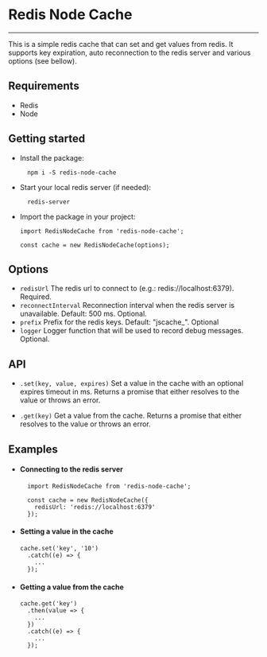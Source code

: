 # Redis Node Cache

***

This is a simple redis cache that can set and get values from redis.
It supports key expiration, auto reconnection to the redis server and various options (see bellow).

## Requirements

- Redis
- Node

## Getting started

- Install the package:  

  ```
    npm i -S redis-node-cache
  ```

- Start your local redis server (if needed):

  ```
    redis-server
  ```

- Import the package in your project:

  ```
  import RedisNodeCache from 'redis-node-cache';

  const cache = new RedisNodeCache(options);
  ```

## Options

- `redisUrl` The redis url to connect to (e.g.: redis://localhost:6379). Required.
- `reconnectInterval` Reconnection interval when the redis server is unavailable. Default: 500 ms. Optional.
- `prefix` Prefix for the redis keys. Default: "jscache_". Optional
- `logger` Logger function that will be used to record debug messages. Optional.

## API

- `.set(key, value, expires)` Set a value in the cache with an optional expires timeout in ms. Returns a promise that either resolves to the value or throws an error.

- `.get(key)` Get a value from the cache. Returns a promise that either resolves to the value or throws an error.

## Examples

- #### Connecting to the redis server

  ```
    import RedisNodeCache from 'redis-node-cache';

    const cache = new RedisNodeCache({
      redisUrl: 'redis://localhost:6379'
    });
  ```

- #### Setting a value in the cache

  ```
  cache.set('key', '10')
    .catch((e) => {
      ...
    });
  ```

- #### Getting a value from the cache

  ```
  cache.get('key')
    .then(value => {
      ...
    })
    .catch((e) => {
      ...
    });
  ```
